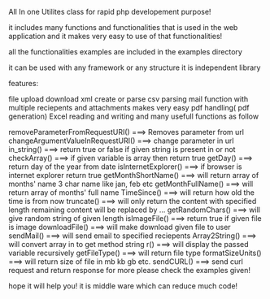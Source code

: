 All In one Utilites class for rapid php developement purpose!

it includes many functions and functionalities that is used in the web application and it makes very easy to use of that functionalities!

all the functionalities examples are included in the examples directory

it can be used with any framework or any structure it is independent library

features:

file upload download
xml create or parse
csv parsing
mail function with multiple reciepents and attachments makes very easy
pdf handling( pdf generation)
Excel reading and writing
and many usefull functions as follow

removeParameterFromRequestURI()  ===> Removes parameter from url
changeArgumentValueInRequestURI() ===> change parameter in url
in_string() ===> return true or false if given string is present in or not
checkArray() ===> if given variable is array then return true
getDay() ===> return day of the year from date
isInternetExplorer() ===> if browser is internet explorer return true
getMonthShortName() ===> will return array of months' name 3 char name like jan, feb etc
getMonthFullName() ===> will return array of months' full name
TimeSince() ===> will return how old the time is from now
truncate() ===> will only return the content with specified length remaining content will be replaced by ...
getRandomChars() ===> will give random string of given length
isImageFile() ===> return true if given file is image
downloadFile() ===> will make download given file to user
sendMail() ===> will send email to specified reciepents
Array2String()  ===> will convert array in to get method string
r() ===> will display the passed variable recursively
getFileType() ===> will return file type
formatSizeUnits() ===> will return size of file in mb kb gb etc.
sendCURL() ===> send curl request and return response
for more please check the examples given!

hope it will help you! it is middle ware which can reduce much code!